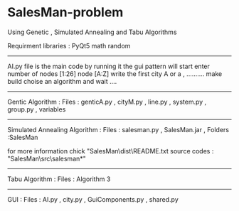# SalesMan-problem
Using Genetic , Simulated Annealing  and Tabu Algorithms 

Requirment libraries :
PyQt5 
math 
random  

*************************************************

AI.py file is the main code 
by running it the gui pattern will start 
enter number of nodes [1:26] node [A:Z]
write the first city A or a , ..........
make build 
choise an algorithm 
and wait ....

*************************************************

Gentic Algorithm :
Files : genticA.py , cityM.py , line.py , system.py , group.py , variables

*************************************************

Simulated Annealing Algorithm  :
Files : salesman.py , SalesMan.jar , 
Folders :SalesMan

for more information chick "SalesMan\dist\README.txt 
source codes : "SalesMan\src\salesman\*"

*************************************************

Tabu Algorithm :
Files : Algorithm 3

*************************************************

GUI :
Files : AI.py , city.py , GuiComponents.py , shared.py 


